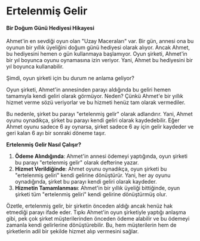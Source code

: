 # Ertelenmiş Gelir

#### Bir Doğum Günü Hediyesi Hikayesi

Ahmet'in en sevdiği oyun olan "Uzay Maceraları" var. Bir gün, annesi ona bu oyunun bir yıllık üyeliğini doğum günü hediyesi olarak alıyor. Ancak Ahmet, bu hediyesini hemen o gün kullanmaya başlamıyor. Oyun şirketi, Ahmet'in bir yıl boyunca oyunu oynamasına izin veriyor. Yani, Ahmet bu hediyesini bir yıl boyunca kullanabilir.

Şimdi, oyun şirketi için bu durum ne anlama geliyor?

Oyun şirketi, Ahmet'in annesinden parayı aldığında bu geliri hemen tamamıyla kendi geliri olarak görmüyor. Neden? Çünkü Ahmet'e bir yıllık hizmet verme sözü veriyorlar ve bu hizmeti henüz tam olarak vermediler.

Bu nedenle, şirket bu parayı "ertelenmiş gelir" olarak adlandırır. Yani, Ahmet oyunu oynadıkça, şirket bu parayı kendi geliri olarak kaydedebilir. Eğer Ahmet oyunu sadece 6 ay oynarsa, şirket sadece 6 ay için gelir kaydeder ve geri kalan 6 ayı bir sonraki döneme taşır.

**Ertelenmiş Gelir Nasıl Çalışır?**

1. **Ödeme Alındığında**: Ahmet'in annesi ödemeyi yaptığında, oyun şirketi bu parayı "ertelenmiş gelir" olarak defterine yazar.
2. **Hizmet Verildiğinde**: Ahmet oyunu oynadıkça, oyun şirketi bu "ertelenmiş geliri" kendi gelirine dönüştürür. Yani, her ay oyunu oynadığında, şirket bu parayı kendi geliri olarak kaydeder.
3. **Hizmetin Tamamlanması**: Ahmet'in bir yıllık üyeliği bittiğinde, oyun şirketi tüm "ertelenmiş geliri" kendi gelirine dönüştürmüş olur.

Özetle, ertelenmiş gelir, bir şirketin önceden aldığı ancak henüz hak etmediği parayı ifade eder. Tıpkı Ahmet'in oyun şirketiyle yaptığı anlaşma gibi, pek çok şirket müşterilerinden önceden ödeme alabilir ve bu ödemeyi zamanla kendi gelirlerine dönüştürebilir. Bu, hem müşterilerin hem de şirketlerin adil bir şekilde hizmet alıp vermesini sağlar.
